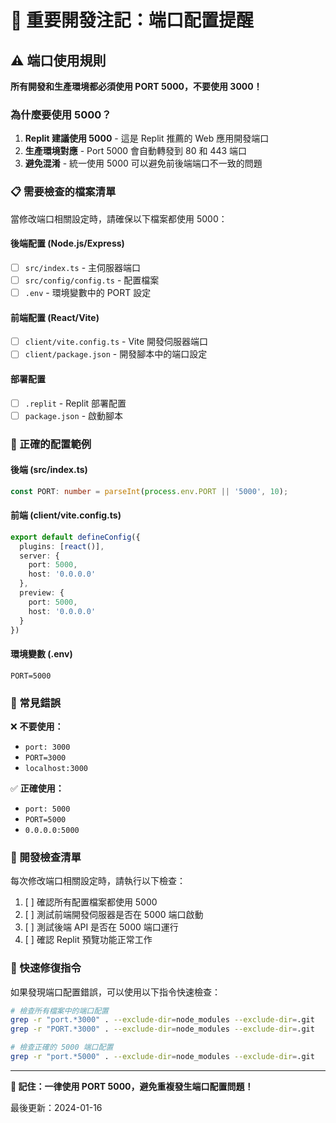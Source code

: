 
# 🚨 重要開發注記：端口配置提醒

## ⚠️ 端口使用規則

**所有開發和生產環境都必須使用 PORT 5000，不要使用 3000！**

### 為什麼要使用 5000？

1. **Replit 建議使用 5000** - 這是 Replit 推薦的 Web 應用開發端口
2. **生產環境對應** - Port 5000 會自動轉發到 80 和 443 端口
3. **避免混淆** - 統一使用 5000 可以避免前後端端口不一致的問題

### 📋 需要檢查的檔案清單

當修改端口相關設定時，請確保以下檔案都使用 5000：

#### 後端配置 (Node.js/Express)
- [ ] `src/index.ts` - 主伺服器端口
- [ ] `src/config/config.ts` - 配置檔案
- [ ] `.env` - 環境變數中的 PORT 設定

#### 前端配置 (React/Vite)
- [ ] `client/vite.config.ts` - Vite 開發伺服器端口
- [ ] `client/package.json` - 開發腳本中的端口設定

#### 部署配置
- [ ] `.replit` - Replit 部署配置
- [ ] `package.json` - 啟動腳本

### 🔧 正確的配置範例

#### 後端 (src/index.ts)
```typescript
const PORT: number = parseInt(process.env.PORT || '5000', 10);
```

#### 前端 (client/vite.config.ts)
```typescript
export default defineConfig({
  plugins: [react()],
  server: {
    port: 5000,
    host: '0.0.0.0'
  },
  preview: {
    port: 5000,
    host: '0.0.0.0'
  }
})
```

#### 環境變數 (.env)
```
PORT=5000
```

### 🚫 常見錯誤

❌ **不要使用：**
- `port: 3000`
- `PORT=3000`
- `localhost:3000`

✅ **正確使用：**
- `port: 5000`
- `PORT=5000`
- `0.0.0.0:5000`

### 📝 開發檢查清單

每次修改端口相關設定時，請執行以下檢查：

1. [ ] 確認所有配置檔案都使用 5000
2. [ ] 測試前端開發伺服器是否在 5000 端口啟動
3. [ ] 測試後端 API 是否在 5000 端口運行
4. [ ] 確認 Replit 預覽功能正常工作

### 🔄 快速修復指令

如果發現端口配置錯誤，可以使用以下指令快速檢查：

```bash
# 檢查所有檔案中的端口配置
grep -r "port.*3000" . --exclude-dir=node_modules --exclude-dir=.git
grep -r "PORT.*3000" . --exclude-dir=node_modules --exclude-dir=.git

# 檢查正確的 5000 端口配置
grep -r "port.*5000" . --exclude-dir=node_modules --exclude-dir=.git
```

---

**🎯 記住：一律使用 PORT 5000，避免重複發生端口配置問題！**

最後更新：2024-01-16
